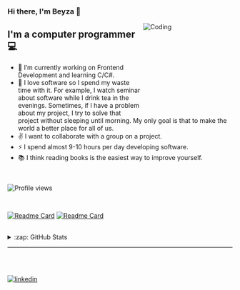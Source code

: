 ### Hi there, I'm Beyza 👋

<img src="https://github.com/b-tekinli/Yazilim-Teknikleri-ve-Diger-Yararli-Turkce-Kaynaklar/blob/main/images/code.gif" alt="Coding" width=200 height=200 align="right">

## I'm a computer programmer :computer:

- 🔭 I’m currently working on Frontend Development and learning C/C#.
- 💬 I love software so I spend my waste time with it. For example, I watch seminar about software while I drink tea in the evenings. Sometimes, if I have a problem about my project, I try to solve that project without sleeping until morning. My only goal is that to make the world a better place for all of us.
- ✌️ I want to collaborate with a group on a project.
- ⚡ I spend almost 9-10 hours per day developing software.
- 📚 I think reading books is the easiest way to improve yourself.


<br />


![Profile views](https://gpvc.arturio.dev/b-tekinli)  


<br />


[![Readme Card](https://github-readme-stats.vercel.app/api/pin/?username=b-tekinli&repo=ReCapProject-Backend&title_color=5C4F31&text_color=ffffff&bg_color=292E36&hide_border=true)](https://github.com/b-tekinli/github-readme-stats) [![Readme Card](https://github-readme-stats.vercel.app/api/pin/?username=b-tekinli&repo=ReCapProject-Frontend&title_color=fdf000&text_color=ffffff&bg_color=292E36&hide_border=true)](https://github.com/b-tekinli/github-readme-stats)


<br />


<details>
  
  <summary>:zap: GitHub Stats</summary>
  
 <br />


![Beyza's GitHub stats](https://github-readme-stats.vercel.app/api?username=b-tekinli&show_icons=true&title_color=ecbebe0&icon_color=ffdf00&text_color=ffffff&bg_color=292E36&icon=#5C4F31&hide_border=true) [![Top Langs](https://github-readme-stats.vercel.app/api/top-langs/?username=b-tekinli&layout=compact&langs_count=21&title_color=ff0000&text_color=ffffff&bg_color=292E36&hide_border=true)](https://github.com/b-tekinli/github-readme-stats)


[![Beyza's wakatime stats](https://github-readme-stats.vercel.app/api/wakatime?username=b-tekinli)](https://github.com/b-tekinli/github-readme-stats)


<br />


[![GitHub Streak](https://github-readme-streak-stats.herokuapp.com?user=b-tekinli&theme=vision-friendly-dark&hide_border=true&dates=FDFF00&background=292E36&stroke=FFFFFF&ring=FF0000&fire=DDCB00&currStreakNum=02FF6B&sideNums=5ED9DD&currStreakLabel=29DDDA&sideLabels=DD3B3B)](https://git.io/streak-stats)


<br />


[![trophy](https://github-profile-trophy.vercel.app/?username=b-tekinli&theme=darkhub)


<br />


![GitHub Activity Graph](https://activity-graph.herokuapp.com/graph?username=b-tekinli)


<br />


<a href='https://archiveprogram.github.com/'><img src='https://raw.githubusercontent.com/acervenky/animated-github-badges/master/assets/acbadge.gif' width='40' height='40'></a> <a href='https://docs.github.com/en/developers'><img src='https://raw.githubusercontent.com/acervenky/animated-github-badges/master/assets/devbadge.gif' width='40' height='40'></a> <a href='https://github.com/pricing'><img src='https://raw.githubusercontent.com/acervenky/animated-github-badges/master/assets/pro.gif' width='40' height='40'></a> <a href='https://stars.github.com/'><img src='https://raw.githubusercontent.com/acervenky/animated-github-badges/master/assets/starbadge.gif' width='35' height='35'></a> 


</details>

----------------------------------------------------------------------------------------------------------------------------------------------------------------


<br />
<br />


[<img src='https://cdn.jsdelivr.net/npm/simple-icons@3.0.1/icons/linkedin.svg' alt='linkedin' height='40'>](https://www.linkedin.com/in/beyzanur-tekinli-8a1b421a7//)

